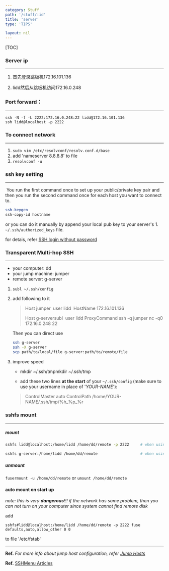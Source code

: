 ```yaml
---
category: Stuff
path: '/stuff/:id'
title: 'server'
type: 'TIPS'

layout: nil
---
```


[TOC]

### Server ip

-------

1. 首先登录跳板机172.16.101.136

2. lidd然后从跳板机访问172.16.0.248

### Port forward：

-----------

```
ssh -N -f -L 2222:172.16.0.248:22 lidd@172.16.101.136
ssh lidd@localhost -p 2222
```

### To connect network

------

1. ``sudo vim /etc/resolvconf/resolv.conf.d/base``
2. add 'nameserver 8.8.8.8' to file
3. ``resolvconf -u``

### ssh key setting

-----

​	You run the first command once to set up your public/private key pair and then you run the second command once for each host you want to connect to.

```bash
ssh-keygen
ssh-copy-id hostname
```

or you can do it manually by append your local pub key to your server's 1.  `~/.ssh/authorized_keys` file.

for detais, refer [SSH login without password](http://www.linuxproblem.org/art_9.html)





### Transparent Multi-hop SSH

------

- your computer: dd
- your jump machine: jumper
- remote server: g-server

1. `subl ~/.ssh/config`

2. add following to it 

   > Host jumper
   > ​	user lidd
   > ​	HostName 172.16.101.136
   >
   > Host g-serversubl 
   > ​	user lidd
   >   	ProxyCommand ssh -q jumper nc -q0 172.16.0.248 22

   Then you can direct use 

   ```bash
   ssh g-server
   ssh -X g-server
   scp path/to/local/file g-server:path/to/remote/file
   ```

3. improve speed 

   * mkdir ~/.ssh/tmpmkdir ~/.ssh/tmp

   * add these two lines **at the start** of your `~/.ssh/config` (make sure to use your username in place of '*YOUR-NAME*'):

   > ControlMaster auto
   > ControlPath   /home/YOUR-NAME/.ssh/tmp/%h_%p_%r

### sshfs mount

------

##### mount

```bash
sshfs lidd@localhost:/home/lidd /home/dd/remote -p 2222		# when using port forward

sshfs g-server:/home/lidd /home/dd/remote					# when using nc
```

##### unmount

`fusermount -u /home/dd/remote` or `umount /home/dd/remote`

#### auto mount on start up

*note: this is very **dangerous**!!! if the network has some problem, then you can not turn on your computer since system cannot find remote disk*

add 

`sshfs#lidd@localhost:/home/lidd /home/dd/remote -p 2222 fuse defaults,auto,allow_other 0 0`

 to file '/etc/fstab'

---

**Ref.** *For more info about jump host configuration, refer [Jump Hosts](https://en.wikibooks.org/wiki/OpenSSH/Cookbook/Proxies_and_Jump_Hosts)*

**Ref.** [SSHMenu Articles](http://sshmenu.sourceforge.net/articles/)



